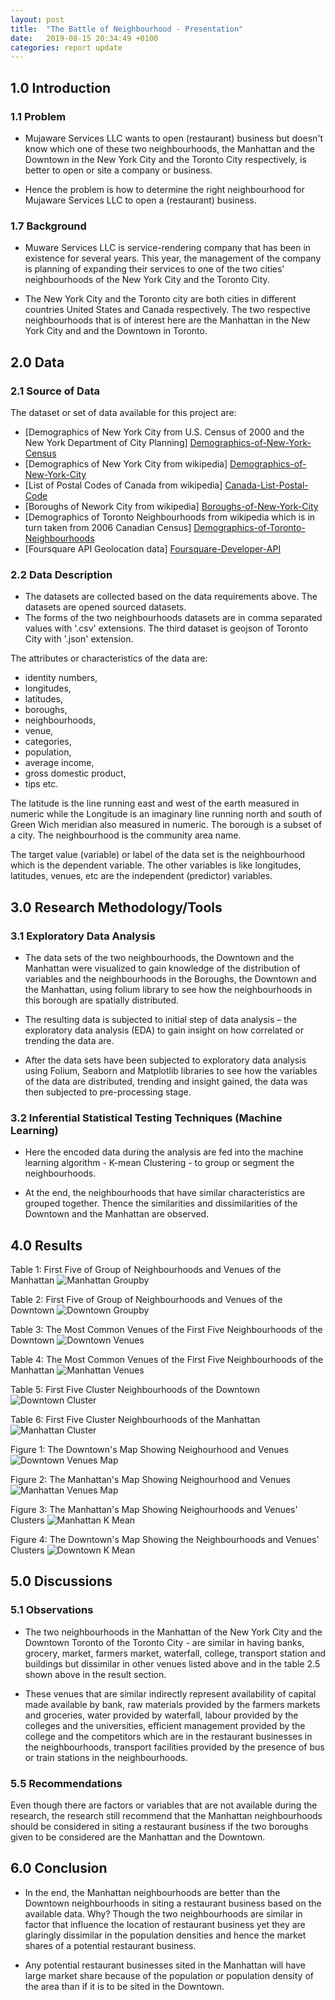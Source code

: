 ```yaml
---
layout: post
title:  "The Battle of Neighbourhood - Presentation"
date:   2019-08-15 20:34:49 +0100
categories: report update
---
```


## 1.0 Introduction

### 1.1 Problem 

* Mujaware Services LLC wants to open (restaurant) business but doesn't know which one of these two neighbourhoods, the Manhattan and the Downtown in the New York City and the Toronto City respectively, is better to open or site a company or business.

* Hence the problem is
how to determine the right neighbourhood for Mujaware Services LLC to open a (restaurant) business.

### 1.7  Background

* Muware Services LLC is service-rendering company that has been in existence for several years. This year, the management of the company is planning of expanding their services to one of the two cities' neighbourhoods of the New York City and the Toronto City. 

* The New York City and the Toronto city are both cities in different countries United States and Canada respectively. The two respective neighbourhoods that is of interest here are the Manhattan in the New York City and and the Downtown in Toronto.

## 2.0 Data

### 2.1 Source of Data

The dataset or set of data available for this project are:
* [Demographics of New York City from U.S. Census of 2000 and the New York Department
of City Planning] [Demographics-of-New-York-Census]
* [Demographics of New York City from wikipedia] [Demographics-of-New-York-City]
* [List of Postal Codes of Canada from wikipedia] [Canada-List-Postal-Code]
* [Boroughs of Nework City from wikipedia] [Boroughs-of-New-York-City] 
* [Demographics of Toronto Neighbourhoods from wikipedia which is in turn taken from 2006 Canadian Census] [Demographics-of-Toronto-Neighbourhoods]
* [Foursquare API Geolocation data] [Foursquare-Developer-API]

### 2.2 Data Description

* The datasets are collected based on the data requirements above. The datasets are opened sourced datasets. 
* The forms of the two neighbourhoods datasets are in comma separated values with '.csv' extensions. The third dataset is geojson of Toronto City with '.json' extension.

The attributes or characteristics of the data are: 
* identity numbers, 
* longitudes, 
* latitudes, 
* boroughs, 
* neighbourhoods, 
* venue, 
* categories, 
* population, 
* average income, 
* gross domestic product, 
* tips etc.

The latitude is the line running east and west of the earth measured in numeric while
the Longitude is an imaginary line running north and south of Green Wich meridian also measured in numeric.
The borough is a subset of a city. The neighbourhood is the community area name. 

The target value (variable) or label of the data set is the neighbourhood which is the dependent variable. The other variables is like longitudes, latitudes, venues, etc are the independent (predictor) variables.

## 3.0 Research Methodology/Tools

### 3.1 Exploratory Data Analysis

* The data sets of the two neighbourhoods, the Downtown and the Manhattan were visualized to gain knowledge of the distribution of variables and the neighbourhoods in the Boroughs, the Downtown and the Manhattan, using folium library to see how the neighbourhoods in this borough are spatially distributed. 

* The resulting data is subjected to initial step of data analysis – the exploratory data analysis (EDA) to gain insight on how correlated or trending the data are.

* After the data sets have been subjected to exploratory data analysis using Folium, Seaborn and Matplotlib libraries to see how the variables of the data are distributed, trending and insight gained, the data was then subjected to pre-processing stage.

### 3.2    Inferential Statistical Testing Techniques (Machine Learning)

* Here the encoded data during the analysis are fed into the machine learning algorithm - K-mean Clustering - to group or segment the neighbourhoods. 

* At the end, the neighbourhoods that have similar characteristics are grouped together. Thence the similarities and dissimilarities of the Downtown and the Manhattan are observed.

## 4.0 Results

Table 1: First Five of Group of Neighbourhoods and Venues of the Manhattan
![Manhattan Groupby]({{site.baseurl}}/images/manhattan-groupby.JPG)

Table 2: First Five of Group of Neighbourhoods and Venues of the Downtown
![Downtown Groupby]({{site.baseurl}}/images/downtown-groupby.JPG)

Table 3: The Most Common Venues of the First Five Neighbourhoods of the Downtown
![Downtown Venues]({{site.baseurl}}/images/downtown-venues.JPG)

Table 4: The Most Common Venues of the First Five Neighbourhoods of the Manhattan
![Manhattan Venues]({{site.baseurl}}/images/manhattan-venues.JPG)

Table 5: First Five Cluster Neighbourhoods of the Downtown
![Downtown Cluster]({{site.baseurl}}/images/downtown-cluster.JPG)

Table 6: First Five Cluster Neighbourhoods of the Manhattan
![Manhattan Cluster]({{site.baseurl}}/images/manhattan-cluster.JPG)

Figure 1: The Downtown's Map Showing Neighourhood and Venues
![Downtown Venues Map]({{site.baseurl}}/images/downtown-venues-map.JPG)

Figure 2: The Manhattan's Map Showing Neighourhood and Venues
![Manhattan Venues Map]({{site.baseurl}}/images/manhattan-venues-map.JPG)

Figure 3: The Manhattan's Map Showing Neighourhoods and Venues' Clusters
![Manhattan K Mean]({{site.baseurl}}/images/manhattan-kmean.JPG)

Figure 4: The Downtown's Map Showing the Neighbourhoods and Venues' Clusters
![Downtown K Mean]({{site.baseurl}}/images/downtown-kmean.JPG)

## 5.0 Discussions

### 5.1 Observations

* The two neighbourhoods in the Manhattan of the New York City and the Downtown Toronto of the Toronto City - are similar in having banks, grocery, market, farmers market, waterfall, college, transport station and buildings but dissimilar in other venues listed above and in the table 2.5 shown above in the result section.

* These venues that are similar indirectly represent availability of capital made available by bank, raw materials provided by the farmers markets and groceries, water provided by waterfall, labour provided by the colleges and the universities, efficient management provided by the college and the competitors which are in the restaurant businesses in the neighbourhoods, transport facilities provided by the presence of bus or train stations in the neighbourhoods.

### 5.5 Recommendations

Even though there are factors or variables that are not available during the research, the research still recommend that the Manhattan neighbourhoods should be considered in siting a restaurant business if the two boroughs given to be considered are the Manhattan and the Downtown.

## 6.0 Conclusion

* In the end, the Manhattan neighbourhoods are better than the Downtown neighbourhoods in siting a restaurant business based on the available data. Why? Though the two neighbourhoods are similar in factor that influence the location of restaurant business yet they are glaringly dissimilar in the population densities and hence the market shares of a potential restaurant business.

* Any potential restaurant businesses sited in the Manhattan will have large market share because of the population or population density of the area than if it is to be sited in the Downtown.

[Demographics-of-New-York-Census]: https://www1.nyc.gov/site/doh/data/health-tools/neighborhood-statistics-demographics.page

[Demographics-of-New-York-City]:https://en.wikipedia.org/wiki/Demographics_of_New_York_City

[Demographics-of-Toronto-Neighbourhoods]:https://en.wikipedia.org/wiki/Demographics_of_Toronto_Neighbourhoods

[Foursquare-Developer-API]:https://foursquare.com

[Boroughs-of-New-York-City]:https://en.wikipedia.org/wiki/Buroughs_of_New_York_City

[Canada-List-Postal-Code]:https://en.wikipedia.org/wiki/List_of_postal_codes_of_Canada:_M

[Geospatial-Data-of-Canada]: http://cocl.us/Geospatial_data

[Geocoder-Python-package]:https://geocoder.readthedocs.io/index.html

[BeautifulSoup-package]:http://beautiful-soup-4.readthedocs.io/en/latest/
